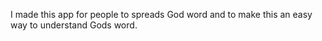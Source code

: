 I made this app for people to spreads God word and to make this an easy way to understand Gods word.
